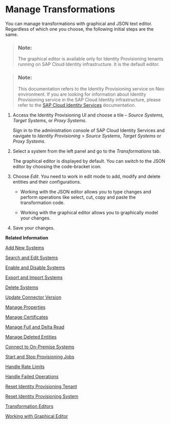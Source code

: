 <!-- loio2d0fbe58af18418cac0b8a4a2c66c386 -->

# Manage Transformations

You can manage transformations with graphical and JSON text editor. Regardless of which one you choose, the following initial steps are the same.

> ### Note:  
> The graphical editor is available only for Identity Provisioning tenants running on SAP Cloud Identity infrastructure. It is the default editor.

> ### Note:  
> This documentation refers to the Identity Provisioning service on Neo environment. If you are looking for information about Identity Provisioning service in the SAP Cloud Identity infrastructure, please refer to the [SAP Cloud Identity Services](https://help.sap.com/docs/identity-authentication/identity-authentication/what-is-identity-authentication?version=Cloud) documentation.

1.  Access the Identity Provisioning UI and choose a tile – *Source Systems*, *Target Systems*, or *Proxy Systems*.

    Sign in to the administration console of SAP Cloud Identity Services and navigate to *Identity Provisioning* \> *Source Systems*, *Target Systems* or *Proxy Systems*.

2.  Select a system from the left panel and go to the *Transformations* tab.

    The graphical editor is displayed by default. You can switch to the JSON editor by choosing the code-bracket icon.

3.  Choose *Edit*. You need to work in edit mode to add, modify and delete entities and their configurations.

    -   Working with the JSON editor allows you to type changes and perform operations like select, cut, copy and paste the transformation code.

    -   Working with the graphical editor allows you to graphically model your changes.


4.  Save your changes.


**Related Information**  


[Add New Systems](add-new-systems-bd214dc.md "You can add source, target, and proxy systems for your provisioning scenarios.")

[Search and Edit Systems](search-and-edit-systems-68a02be.md "You can search and edit source, target, and proxy systems in the Identity Provisioning user interface.")

[Enable and Disable Systems](enable-and-disable-systems-89da372.md "You can enable and disable source and target systems in Identity Provisioning.")

[Export and Import Systems](export-and-import-systems-1de7de0.md "You can export and import source, target and proxy systems in Identity Provisioning.")

[Delete Systems](delete-systems-3a37213.md "You can delete a source, target, or proxy system from Identity Provisioning.")

[Update Connector Version](update-connector-version-8558733.md "Update a connector version to allow your provisioning system to use a new API.")

[Manage Properties](manage-properties-4e2bc9d.md "You can add, delete and modify properties for a system in Identity Provisioning.")

[Manage Certificates](manage-certificates-86d06a0.md "Identity Provisioning supports certificate-based authentication for secure communication with the provisioning systems (connectors) provided by the service.")

[Manage Full and Delta Read](manage-full-and-delta-read-b7f817c.md "When you set up your systems and start a scheduled provisioning task, the standard behavior of the process reads all the entities from the source system. This mode prevents data loss and always keeps your target system synchronized with the source. However, it may take a long time for every job to be executed.")

[Manage Deleted Entities](manage-deleted-entities-3d6bdf1.md "Manage deletion of entities (users or groups) in the target system after they have been deleted from the source system.")

[Connect to On-Premise Systems](connect-to-on-premise-systems-3f1cac2.md "Set up the connection to on-premise systems when your Identity Provisioning bundle or standalone tenant is running on the infrastructure of SAP Cloud Identity Services.")

[Start and Stop Provisioning Jobs](start-and-stop-provisioning-jobs-531a261.md "You can start and stop a provisioning job from the Identity Provisioning user interface (UI) or from an API client by using the Identity Provisioning tenant admin API.")

[Handle Rate Limits](handle-rate-limits-15f7f23.md "Identity Provisioning APIs implement rate limits to control the number of incoming requests for a given time.")

[Handle Failed Operations](handle-failed-operations-0382a0c.md "In certain cases, you can set a retry for a failed operation due to an occurred exception.")

[Reset Identity Provisioning Tenant](reset-identity-provisioning-tenant-8c7ba9a.md "Resetting your Identity Provisioning tenant deletes all systems you have set up for this tenant (subaccount), along with the relevant job execution logs.")

[Reset Identity Provisioning System](reset-identity-provisioning-system-0bc1e53.md "Resetting an Identity Provisioning system (source or target) deletes all Identity Provisioning operational data.")

[Transformation Editors](../transformation-editors-9ea770b.md "Identity Provisioning provides graphical and JSON text editor for managing provisioning system transformations.")

[Working with Graphical Editor](working-with-graphical-editor-a985398.md "You can create, update and delete entities and their attribute mappings with a handy and easy to use graphical editor. It provides typical operations for an editor, like adding new data, editing and deleting existing data and saving changes. And what's more, it brings improved user experience, requires less typing and more choosing from a list of prefilled values.")

